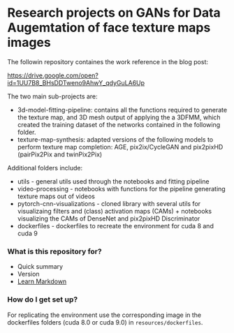 # Research projects on GANs for Data Augemtation of face texture maps images #

The followin repository containes the work reference in the blog post:

https://drive.google.com/open?id=1UU7B8_BHsDDTweno9AhwY_qdyGuLA6Up

The two main sub-projects are:

- 3d-model-fitting-pipeline: contains all the functions required to generate the texture map, and 3D mesh output of applying the a 3DFMM, which created the training dataset of the networks contained in the following folder.
- texture-map-synthesis: adapted versions of the following models to perform texture map completion: AGE, pix2ix/CycleGAN and pix2pixHD (pairPix2Pix and twinPix2Pix)

Additional folders include:

- utils - general utils used through the notebooks and fitting pipeline
- video-processing - notebooks with functions for the pipeline generating texture maps out of videos
- pytorch-cnn-visualizations - cloned library with several utils for visualizaing filters and (class) activation maps (CAMs) + notebooks visualizing the CAMs of DenseNet and pix2pixHD Discriminator
- dockerfiles - dockerfiles to recreate the environment for cuda 8 and cuda 9

### What is this repository for? ###

* Quick summary
* Version
* [Learn Markdown](https://bitbucket.org/tutorials/markdowndemo)

### How do I get set up? ###

For replicating the environment use the corresponding image in the dockerfiles folders (cuda 8.0 or cuda 9.0) in ```resources/dockerfiles```.


